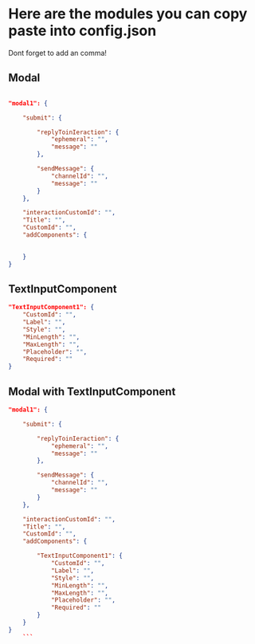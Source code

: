 # Here are the modules you can copy paste into config.json

Dont forget to add an comma!


## Modal

```json

"modal1": {

    "submit": {

        "replyToinIeraction": {
            "ephemeral": "",
            "message": ""
        },

        "sendMessage": {
            "channelId": "",
            "message": ""
        }
    },

    "interactionCustomId": "",
    "Title": "",
    "CustomId": "",
    "addComponents": {

            
    }
}

```


## TextInputComponent

```json
"TextInputComponent1": {
    "CustomId": "",
    "Label": "",
    "Style": "",
    "MinLength": "",
    "MaxLength": "",
    "Placeholder": "",
    "Required": ""
}
```

## Modal with TextInputComponent

```json
"modal1": {

    "submit": {

        "replyToinIeraction": {
            "ephemeral": "",
            "message": ""
        },

        "sendMessage": {
            "channelId": "",
            "message": ""
        }
    },

    "interactionCustomId": "",
    "Title": "",
    "CustomId": "",
    "addComponents": {

        "TextInputComponent1": {
            "CustomId": "",
            "Label": "",
            "Style": "",
            "MinLength": "",
            "MaxLength": "",
            "Placeholder": "",
            "Required": ""
        }
    }
}
    ```

